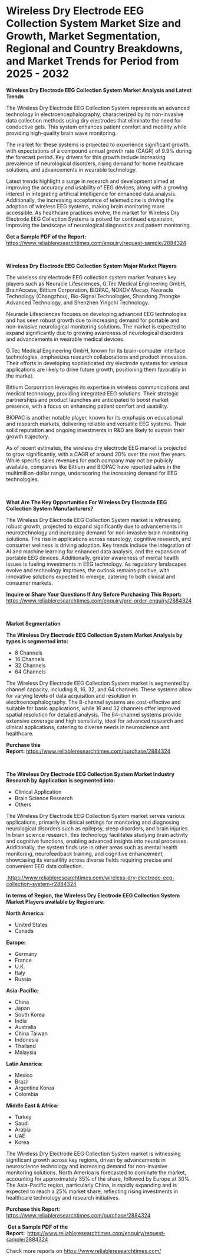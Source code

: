 <p><h1>Wireless Dry Electrode EEG Collection System Market Size and Growth, Market Segmentation, Regional and Country Breakdowns, and Market Trends for Period from 2025 -  2032</h1></p><p><strong>Wireless Dry Electrode EEG Collection System Market Analysis and Latest Trends</strong></p>
<p><p>The Wireless Dry Electrode EEG Collection System represents an advanced technology in electroencephalography, characterized by its non-invasive data collection methods using dry electrodes that eliminate the need for conductive gels. This system enhances patient comfort and mobility while providing high-quality brain wave monitoring. </p><p>The market for these systems is projected to experience significant growth, with expectations of a compound annual growth rate (CAGR) of 9.9% during the forecast period. Key drivers for this growth include increasing prevalence of neurological disorders, rising demand for home healthcare solutions, and advancements in wearable technology. </p><p>Latest trends highlight a surge in research and development aimed at improving the accuracy and usability of EEG devices, along with a growing interest in integrating artificial intelligence for enhanced data analysis. Additionally, the increasing acceptance of telemedicine is driving the adoption of wireless EEG systems, making brain monitoring more accessible. As healthcare practices evolve, the market for Wireless Dry Electrode EEG Collection Systems is poised for continued expansion, improving the landscape of neurological diagnostics and patient monitoring.</p></p>
<p><strong>Get a Sample PDF of the Report:&nbsp;</strong> <a href="https://www.reliableresearchtimes.com/enquiry/request-sample/2884324?utm_campaign=2009&utm_medium=2&utm_source=Github&utm_content=ia&utm_term=13032025&utm_id=wireless-dry-electrode-eeg-collection-system">https://www.reliableresearchtimes.com/enquiry/request-sample/2884324</a></p>
<p>&nbsp;</p>
<p><strong>Wireless Dry Electrode EEG Collection System Major Market Players</strong></p>
<p><p>The wireless dry electrode EEG collection system market features key players such as Neuracle Lifesciences, G.Tec Medical Engineering GmbH, BrainAccess, Bittium Corporation, BIOPAC, NOKOV Mocap, Neuracle Technology (Changzhou), Bio-Signal Technologies, Shandong Zhongke Advanced Technology, and Shenzhen Yingchi Technology.</p><p>Neuracle Lifesciences focuses on developing advanced EEG technologies and has seen robust growth due to increasing demand for portable and non-invasive neurological monitoring solutions. The market is expected to expand significantly due to growing awareness of neurological disorders and advancements in wearable medical devices.</p><p>G.Tec Medical Engineering GmbH, known for its brain-computer interface technologies, emphasizes research collaborations and product innovation. Their efforts in developing sophisticated dry electrode systems for various applications are likely to drive future growth, positioning them favorably in the market.</p><p>Bittium Corporation leverages its expertise in wireless communications and medical technology, providing integrated EEG solutions. Their strategic partnerships and product launches are anticipated to boost market presence, with a focus on enhancing patient comfort and usability.</p><p>BIOPAC is another notable player, known for its emphasis on educational and research markets, delivering reliable and versatile EEG systems. Their solid reputation and ongoing investments in R&D are likely to sustain their growth trajectory.</p><p>As of recent estimates, the wireless dry electrode EEG market is projected to grow significantly, with a CAGR of around 20% over the next five years. While specific sales revenues for each company may not be publicly available, companies like Bittium and BIOPAC have reported sales in the multimillion-dollar range, underscoring the increasing demand for EEG technologies.</p></p>
<p>&nbsp;</p>
<p><strong>What Are The Key Opportunities For Wireless Dry Electrode EEG Collection System Manufacturers?</strong></p>
<p><p>The Wireless Dry Electrode EEG Collection System market is witnessing robust growth, projected to expand significantly due to advancements in neurotechnology and increasing demand for non-invasive brain monitoring solutions. The rise in applications across neurology, cognitive research, and consumer wellness is driving adoption. Key trends include the integration of AI and machine learning for enhanced data analysis, and the expansion of portable EEG devices. Additionally, greater awareness of mental health issues is fueling investments in EEG technology. As regulatory landscapes evolve and technology improves, the outlook remains positive, with innovative solutions expected to emerge, catering to both clinical and consumer markets.</p></p>
<p><strong>Inquire or Share Your Questions If Any Before Purchasing This Report:</strong> <a href="https://www.reliableresearchtimes.com/enquiry/pre-order-enquiry/2884324?utm_campaign=2009&utm_medium=2&utm_source=Github&utm_content=ia&utm_term=13032025&utm_id=wireless-dry-electrode-eeg-collection-system">https://www.reliableresearchtimes.com/enquiry/pre-order-enquiry/2884324</a></p>
<p>&nbsp;</p>
<p><strong>Market Segmentation</strong></p>
<p><strong>The Wireless Dry Electrode EEG Collection System Market Analysis by types is segmented into:</strong></p>
<p><ul><li>8 Channels</li><li>16 Channels</li><li>32 Channels</li><li>64 Channels</li></ul></p>
<p><p>The Wireless Dry Electrode EEG Collection System market is segmented by channel capacity, including 8, 16, 32, and 64 channels. These systems allow for varying levels of data acquisition and resolution in electroencephalography. The 8-channel systems are cost-effective and suitable for basic applications, while 16 and 32 channels offer improved spatial resolution for detailed analysis. The 64-channel systems provide extensive coverage and high sensitivity, ideal for advanced research and clinical applications, catering to diverse needs in neuroscience and healthcare.</p></p>
<p><strong>Purchase this Report:&nbsp;</strong><a href="https://www.reliableresearchtimes.com/purchase/2884324?utm_campaign=2009&utm_medium=2&utm_source=Github&utm_content=ia&utm_term=13032025&utm_id=wireless-dry-electrode-eeg-collection-system">https://www.reliableresearchtimes.com/purchase/2884324</a></p>
<p>&nbsp;</p>
<p><strong>The Wireless Dry Electrode EEG Collection System Market Industry Research by Application is segmented into:</strong></p>
<p><ul><li>Clinical Application</li><li>Brain Science Research</li><li>Others</li></ul></p>
<p><p>The Wireless Dry Electrode EEG Collection System market serves various applications, primarily in clinical settings for monitoring and diagnosing neurological disorders such as epilepsy, sleep disorders, and brain injuries. In brain science research, this technology facilitates studying brain activity and cognitive functions, enabling advanced insights into neural processes. Additionally, the system finds use in other areas such as mental health monitoring, neurofeedback training, and cognitive enhancement, showcasing its versatility across diverse fields requiring precise and convenient EEG data collection.</p></p>
<p><a href="https://www.reliableresearchtimes.com/wireless-dry-electrode-eeg-collection-system-r2884324?utm_campaign=2009&utm_medium=2&utm_source=Github&utm_content=ia&utm_term=13032025&utm_id=wireless-dry-electrode-eeg-collection-system">&nbsp;https://www.reliableresearchtimes.com/wireless-dry-electrode-eeg-collection-system-r2884324</a></p>
<p><strong>In terms of Region, the Wireless Dry Electrode EEG Collection System Market Players available by Region are:</strong></p>
<p>
    <p> <strong> North America: </strong>
        <ul>
            <li>United States</li>
            <li>Canada</li>
        </ul>
        </p> 
    <p> <strong> Europe: </strong>
        <ul>
            <li>Germany</li>
            <li>France</li>
            <li>U.K.</li>
            <li>Italy</li>
            <li>Russia</li>
        </ul>
        </p> 
    <p> <strong> Asia-Pacific: </strong>
        <ul>
            <li>China</li>
            <li>Japan</li>
            <li>South Korea</li>
            <li>India</li>
            <li>Australia</li>
            <li>China Taiwan</li>
            <li>Indonesia</li>
            <li>Thailand</li>
            <li>Malaysia</li>
        </ul>
        </p> 
    <p> <strong> Latin America: </strong>
        <ul>
            <li>Mexico</li>
            <li>Brazil</li>
            <li>Argentina Korea</li>
            <li>Colombia</li>
        </ul>
        </p> 
    <p> <strong> Middle East & Africa: </strong>
        <ul>
            <li>Turkey</li>
            <li>Saudi</li>
            <li>Arabia</li>
            <li>UAE</li>
            <li>Korea</li>
        </ul>
    </p>
    </p>
<p><p>The Wireless Dry Electrode EEG Collection System market is witnessing significant growth across key regions, driven by advancements in neuroscience technology and increasing demand for non-invasive monitoring solutions. North America is forecasted to dominate the market, accounting for approximately 35% of the share, followed by Europe at 30%. The Asia-Pacific region, particularly China, is rapidly expanding and is expected to reach a 25% market share, reflecting rising investments in healthcare technology and research initiatives.</p></p>
<p><strong>Purchase this Report: </strong><a href="https://www.reliableresearchtimes.com/purchase/2884324?utm_campaign=2009&utm_medium=2&utm_source=Github&utm_content=ia&utm_term=13032025&utm_id=wireless-dry-electrode-eeg-collection-system">https://www.reliableresearchtimes.com/purchase/2884324</a></p>
<p>&nbsp;<strong>Get a Sample PDF of the Report:&nbsp;&nbsp;</strong><a href="https://www.reliableresearchtimes.com/enquiry/request-sample/2884324?utm_campaign=2009&utm_medium=2&utm_source=Github&utm_content=ia&utm_term=13032025&utm_id=wireless-dry-electrode-eeg-collection-system">https://www.reliableresearchtimes.com/enquiry/request-sample/2884324</a></p>
<p><strong></strong></p>
<p>Check more reports on <a href="https://www.reliableresearchtimes.com/?utm_campaign=2009&utm_medium=2&utm_source=Github&utm_content=ia&utm_term=13032025&utm_id=wireless-dry-electrode-eeg-collection-system">https://www.reliableresearchtimes.com/</a></p>